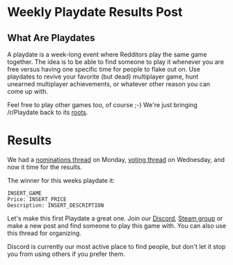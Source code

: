 # Weekly Playdate Results Post

## What Are Playdates

A playdate is a week-long event where Redditors play the same game together. The idea is to be able to find someone to play it whenever you are free versus having one specific time for people to flake out on. Use playdates to revive your favorite (but dead) multiplayer game, hunt unearned multiplayer achievements, or whatever other reason you can come up with.

Feel free to play other games too, of course ;-) We're just bringing /r/Playdate back to its [roots](https://www.reddit.com/r/gaming/comments/j8hpz/idea_for_subreddit_organize_nights_around/).

# Results

We had a [nominations thread](https://redd.it/75dnoi) on Monday, [voting thread](https://redd.it/75txk1) on Wednesday, and now it time for the results.

The winner for this weeks playdate it:

    INSERT_GAME
    Price: INSERT_PRICE
    Description: INSERT_DESCRIPTION
    
Let's make this first Playdate a great one. Join our [Discord](https://discord.gg/playdate), [Steam group](http://steamcommunity.com/groups/joinplaydate) or make a new post and find someone to play this game with. You can also use this thread for organizing.

Discord is currently our most active place to find people, but don't let it stop you from using others if you prefer them.

